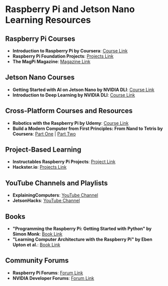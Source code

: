 # Raspberry Pi and Jetson Nano Learning Resources

## Raspberry Pi Courses

- **Introduction to Raspberry Pi by Coursera**: [Course Link](https://www.coursera.org/learn/raspberry-pi-interface)
- **Raspberry Pi Foundation Projects**: [Projects Link](https://projects.raspberrypi.org/en/)
- **The MagPi Magazine**: [Magazine Link](https://magpi.raspberrypi.org/)

## Jetson Nano Courses

- **Getting Started with AI on Jetson Nano by NVIDIA DLI**: [Course Link](https://developer.nvidia.com/embedded/learn/get-started-jetson-nano-ai)
- **Introduction to Deep Learning by NVIDIA DLI**: [Course Link](https://www.nvidia.com/en-us/training/online/)

## Cross-Platform Courses and Resources

- **Robotics with the Raspberry Pi by Udemy**: [Course Link](https://www.udemy.com/course/robotics-with-the-raspberry-pi/)
- **Build a Modern Computer from First Principles: From Nand to Tetris by Coursera**: [Part One](https://www.coursera.org/learn/build-a-computer) | [Part Two](https://www.coursera.org/learn/nand2tetris2)

## Project-Based Learning

- **Instructables Raspberry Pi Projects**: [Project Link](https://www.instructables.com/Raspberry-Pi-Projects/)
- **Hackster.io**: [Projects Link](https://www.hackster.io/)

## YouTube Channels and Playlists

- **ExplainingComputers**: [YouTube Channel](https://www.youtube.com/user/explainingcomputers)
- **JetsonHacks**: [YouTube Channel](https://www.youtube.com/c/JetsonHacks)

## Books

- **"Programming the Raspberry Pi: Getting Started with Python" by Simon Monk**: [Book Link](https://www.amazon.com/Programming-Raspberry-Pi-Getting-Started/dp/1259642395)
- **"Learning Computer Architecture with the Raspberry Pi" by Eben Upton et al.**: [Book Link](https://www.amazon.com/Learning-Computer-Architecture-Raspberry-Pi/dp/1119183936)

## Community Forums

- **Raspberry Pi Forums**: [Forum Link](https://forums.raspberrypi.com/)
- **NVIDIA Developer Forums**: [Forum Link](https://forums.developer.nvidia.com/c/agx-autonomous-machines/jetson-embedded-systems/70)
